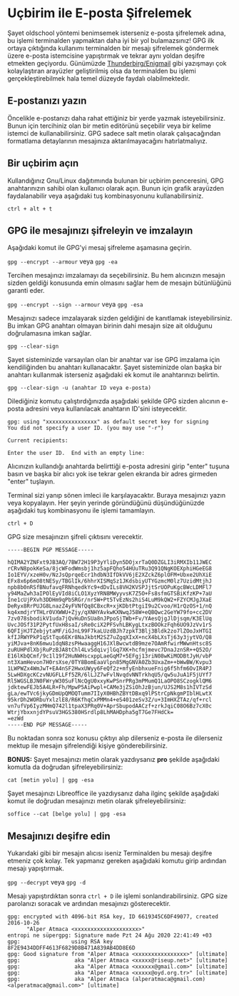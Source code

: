 # Uçbirim ile E-posta Şifrelemek

<!-- toc -->

Şayet oldschool yöntemi benimsemek isterseniz e-posta şifrelemek adına, bu işlemi terminalden yapmaktan daha iyi bir yol bulamazsınız! GPG ilk ortaya çıktığında kullanımı terminalden bir mesajı şifrelemek göndermek üzere e-posta istemcisine yapıştırmak ve tekrar aynı yoldan deşifre etmekten geçiyordu. Günümüzde [Thunderbirg/Enigmail](thunderbird_enigmail.md) gibi yazışmayı çok kolaylaştıran arayüzler geliştirilmiş olsa da terminalden bu işlemi gerçekleştirebilmek hala temel düzeyde faydalı olabilmektedir.

## E-postanızı yazın

Öncelikle e-postanızı daha rahat ettiğiniz bir yerde yazmak isteyebilirsiniz. Bunun için tercihiniz olan bir metin editörünü seçebilir veya bir kelime istemci de kullanabilirsiniz. GPG sadece salt metin olarak çalışacağından formatlama detaylarının mesajınıza aktarılmayacağını hatırlatmalıyız.

## Bir uçbirim açın

Kullandığınız Gnu/Linux dağıtımında bulunan bir uçbirim penceresini, GPG anahtarınızın sahibi olan kullanıcı olarak açın. Bunun için grafik arayüzden faydalanabilir veya aşağıdaki tuş kombinasyonunu kullanabilirsiniz.

`ctrl + alt + t`

## GPG ile mesajınızı şifreleyin ve imzalayın

Aşağıdaki komut ile GPG'yi mesaj şifreleme aşamasına geçirin.

`gpg --encrypt --armour` veya `gpg -ea`

Tercihen mesajınızı imzalamayı da seçebilirsiniz. Bu hem alıcınızın mesajın sizden geldiği konusunda emin olmasını sağlar hem de mesajın bütünlüğünü garanti eder.

`gpg --encrypt --sign --armour` veya `gpg -esa`

Mesajınızı sadece imzalayarak sizden geldiğini de kanıtlamak isteyebilirsiniz. Bu imkan GPG anahtarı olmayan birinin dahi mesajın size ait olduğunu doğrulamasına imkan sağlar.

`gpg --clear-sign`

Şayet sisteminizde varsayılan olan bir anahtar var ise GPG imzalama için kendiliğinden bu anahtarı kullanacaktır. Şayet sisteminizde olan başka bir anahtarı kullanmak isterseniz aşağıdaki ek komut ile anahtarınızı belirtin.

`gpg --clear-sign -u (anahtar ID veya e-posta)`

Dilediğiniz komutu çalıştırdığınızda aşağıdaki şekilde GPG sizden alıcının e-posta adresini veya kullanılacak anahtarın ID'sini isteyecektir.

```
gpg: using "xxxxxxxxxxxxxxxx" as default secret key for signing
You did not specify a user ID. (you may use "-r")

Current recipients:

Enter the user ID.  End with an empty line: 

```
Alıcınızın kullandığı anahtarda belirttiği e-posta adresini girip "enter" tuşuna basın ve başka bir alıcı yok ise tekrar gelen ekranda bir adres girmeden "enter" tuşlayın.

Terminal sizi yanıp sönen imleci ile karşılayacaktır. Buraya mesajınızı yazın veya kopyalayın. Her şeyin yerinde göründüğünü düşündüğünüzde aşağıdaki tuş kombinasyonu ile işlemi tamamlayın.

`ctrl + D`

GPG size mesajınızın şifreli çıktısını verecektir.

```
-----BEGIN PGP MESSAGE-----

hQIMA2YZNFxt9JB3AQ/7BW72H19P3yYliDyn5DOjxrTaQ0DZGLI3iRMXIb11JWEC
rCRvN8pokKeSa/8jcWFodWmsbj1hz5apFQho54HUuTRu3Q91QNgKOEXphiHGeEG8
Io1EYV/xzeH0v/NzJsQprqeEcr1hdbN3IfDkVV6jE2XZckZ6plOFM+Ubxe2UhXiE
EFx8x6p6mO8tNESy/TBGlIk/6hhrXISMqSz1JKdsbiyUTYGzmcM0lz7UzidMtjhJ
npb8b0nRSfBNufavqFRNhqedkYc9+dDvILs8VH2KVSPJjtSrUOPuKgcBWcLDMFl7
y94MaZwh3aIPOlEyVId8iCLO1XyzYRN8MWyyvsK7Z5O+Fs8sfmGTSBiKfzKP+7aU
Ine1cUjPXvh3DDHm9qPbSRGr/nr5W+Pt5TvEzNs2hiS4LuM9kQW2+FZYCMJgJXaE
DeRyx8RrPUJG8LnazZ4yFVNfQq8CBxcR+xjKDbtPtgiI9u2Cvoo/H1rQzOS+1/nQ
kq4xmdjrYTHLr0VXWWU+Zjy/qXNHYAvkwKXNwqJ58W+eQBQwc2GeYW79fo+cc2DV
7zv078sbodikV1uda7jQvHuDnSUa8nJPpoSjTWb+Fv/YAesQjgJlDjsqm/K3ElUq
UvcJOSf31P2PytfUxH8saI/sRe0ciX2PFSvhLBKygLtxzBOOkzFqh6UO9JzVv1rS
6QFIjHJTZebjytaMF/iGJnL99F7kaLUzdBJh7zpkT3Blj3Bldk2zo7lZOoJxHTGI
kfIJRWYPkP1qStTqu6EKr8NaJkbtM2SZ7uZgqXIxX+ncX4bLXsTj63y3jytVO/Q8
yiMJva+8nK6mwu1dqN8zsPHwaaggH16JXlBwcwtdB9mze7OAmRfwirMWwnHtsc8S
zuRUHPdlXbjRuPzBJA8tChl4LvSdqivjlGq7XK+hcfmjmevc7DnaJznSR++Q52O/
E16lKbQCmf/9c1l19f2HuNWHscxppLaeGqM7+5EFgj13riN08wKiMODBtJyH/vbP
nt3XamHevon7H0rsXse/0TY8BomEaaVlpn85MgGNVA0Zb3UxaZm++bWwBW/Kvpu3
1LWPWZx4WmJwT+EA4nSF2HwxUWyy6FeQf2z+mfyEnbhxueFnig6f5hfm6OvIR4PJ
5LwHDXgcKCzvNUGFLLFf5ZR/6lLJZ7wFvlNvqdvNNTrkhqU5/qw5uJuA1F5jUYf7
Rl5WGSLBJN0FWryW30SuFlNcQgU0xxyKwPSnrPRg3mPMumQ1LaOPO8SCzogklQM6
jdktewFEJb5A4LR+Fh/MpwP5AiPwpl+CAMe3jZSiOhJzBjun/UJS2M8s1hIVTzSd
gLa/ewTVc6jkyGDmUpQMOQTumm7IIyX0HBhZBYtDBxq9lPStrCpNkgmPIblHLwtX
95krDh2WORbuYxlzlE8/R6KfhqCxPMMn4+eS401zeSv3Z/u+3ImHXZTAz/qf+rcl
vn7ufVp6IyzMHmQ742l1tpaX3PRq0V+AprSbupodAACzf+zrkJqiC08O6Bz7cX0c
WtrjYbxxnjdYPsuV3HGS380HSrdlp8LhMAHDpha5gT7Ge7FHdCk=
=ezWd
-----END PGP MESSAGE-----

```

Bu noktadan sonra soz konusu çıktıyı alıp dilerseniz e-posta ile dilerseniz mektup ile mesajın şifrelendiği kişiye gönderebilirsiniz.

**BONUS:** Şayet mesajınızı metin olarak yazdıysanız **pro** şekilde aşağıdaki komutla da doğrudan şifreleyebilirsiniz:

`cat [metin yolu] | gpg -esa`

Şayet mesajınızı Libreoffice ile yazdıysanız daha ilginç şekilde aşağıdaki komut ile doğrudan mesajınızı metin olarak şifreleyebilirsiniz:

`soffice --cat [belge yolu] | gpg -esa`

## Mesajınızı deşifre edin

Yukarıdaki gibi bir mesajın alıcısı iseniz Terminalden bu mesajı deşifre etmeniz çok kolay. Tek yapmanız gereken aşağıdaki komutu girip ardından mesajı yapıştırmak.

`gpg --decrypt` veya `gpg -d`

Mesajı yapıştırdıktan sonra `ctrl + D` ile işlemi sonlandırabilirsiniz. GPG size parolanızı soracak ve ardından mesajınızı gösterecektir.

```
gpg: encrypted with 4096-bit RSA key, ID 6619345C6DF49077, created 2016-10-26
      "Alper Atmaca <xxxxxxxxxxxxxxxxxxxx>"
entropi ne süpergpg: Signature made Pzt 24 Ağu 2020 22:41:49 +03
gpg:                using RSA key 8F2E9434DDFF4613F6829D8B471A839AB4DD8E6D
gpg: Good signature from "Alper Atmaca <xxxxxxxxxxxxxxxx>" [ultimate]
gpg:                 aka "Alper Atmaca <xxxxx@riseup.net>" [ultimate]
gpg:                 aka "Alper Atmaca <xxxxxx@gmail.com>" [ultimate]
gpg:                 aka "Alper Atmaca <xxxxx@oyd.org.tr>" [ultimate]
gpg:                 aka "Alper Atmaca (alperatmaca@gmail.com) <alperatmaca@gmail.com>" [ultimate]

```
